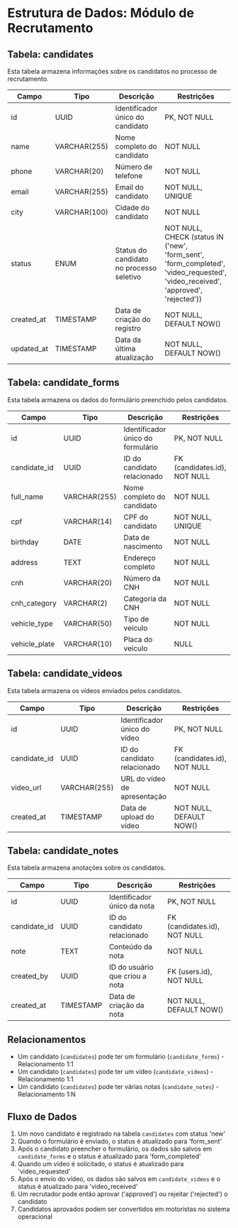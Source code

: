 
# Estrutura de Dados: Módulo de Recrutamento

## Tabela: candidates

Esta tabela armazena informações sobre os candidatos no processo de recrutamento.

| Campo | Tipo | Descrição | Restrições |
|-------|------|-----------|------------|
| id | UUID | Identificador único do candidato | PK, NOT NULL |
| name | VARCHAR(255) | Nome completo do candidato | NOT NULL |
| phone | VARCHAR(20) | Número de telefone | NOT NULL |
| email | VARCHAR(255) | Email do candidato | NOT NULL, UNIQUE |
| city | VARCHAR(100) | Cidade do candidato | NOT NULL |
| status | ENUM | Status do candidato no processo seletivo | NOT NULL, CHECK (status IN ('new', 'form_sent', 'form_completed', 'video_requested', 'video_received', 'approved', 'rejected')) |
| created_at | TIMESTAMP | Data de criação do registro | NOT NULL, DEFAULT NOW() |
| updated_at | TIMESTAMP | Data da última atualização | NOT NULL, DEFAULT NOW() |

## Tabela: candidate_forms

Esta tabela armazena os dados do formulário preenchido pelos candidatos.

| Campo | Tipo | Descrição | Restrições |
|-------|------|-----------|------------|
| id | UUID | Identificador único do formulário | PK, NOT NULL |
| candidate_id | UUID | ID do candidato relacionado | FK (candidates.id), NOT NULL |
| full_name | VARCHAR(255) | Nome completo do candidato | NOT NULL |
| cpf | VARCHAR(14) | CPF do candidato | NOT NULL, UNIQUE |
| birthday | DATE | Data de nascimento | NOT NULL |
| address | TEXT | Endereço completo | NOT NULL |
| cnh | VARCHAR(20) | Número da CNH | NOT NULL |
| cnh_category | VARCHAR(2) | Categoria da CNH | NOT NULL |
| vehicle_type | VARCHAR(50) | Tipo de veículo | NOT NULL |
| vehicle_plate | VARCHAR(10) | Placa do veículo | NULL |

## Tabela: candidate_videos

Esta tabela armazena os vídeos enviados pelos candidatos.

| Campo | Tipo | Descrição | Restrições |
|-------|------|-----------|------------|
| id | UUID | Identificador único do vídeo | PK, NOT NULL |
| candidate_id | UUID | ID do candidato relacionado | FK (candidates.id), NOT NULL |
| video_url | VARCHAR(255) | URL do vídeo de apresentação | NOT NULL |
| created_at | TIMESTAMP | Data de upload do vídeo | NOT NULL, DEFAULT NOW() |

## Tabela: candidate_notes

Esta tabela armazena anotações sobre os candidatos.

| Campo | Tipo | Descrição | Restrições |
|-------|------|-----------|------------|
| id | UUID | Identificador único da nota | PK, NOT NULL |
| candidate_id | UUID | ID do candidato relacionado | FK (candidates.id), NOT NULL |
| note | TEXT | Conteúdo da nota | NOT NULL |
| created_by | UUID | ID do usuário que criou a nota | FK (users.id), NOT NULL |
| created_at | TIMESTAMP | Data de criação da nota | NOT NULL, DEFAULT NOW() |

## Relacionamentos

- Um candidato (`candidates`) pode ter um formulário (`candidate_forms`) - Relacionamento 1:1
- Um candidato (`candidates`) pode ter um vídeo (`candidate_videos`) - Relacionamento 1:1
- Um candidato (`candidates`) pode ter várias notas (`candidate_notes`) - Relacionamento 1:N

## Fluxo de Dados

1. Um novo candidato é registrado na tabela `candidates` com status 'new'
2. Quando o formulário é enviado, o status é atualizado para 'form_sent'
3. Após o candidato preencher o formulário, os dados são salvos em `candidate_forms` e o status é atualizado para 'form_completed'
4. Quando um vídeo é solicitado, o status é atualizado para 'video_requested'
5. Após o envio do vídeo, os dados são salvos em `candidate_videos` e o status é atualizado para 'video_received'
6. Um recrutador pode então aprovar ('approved') ou rejeitar ('rejected') o candidato
7. Candidatos aprovados podem ser convertidos em motoristas no sistema operacional
